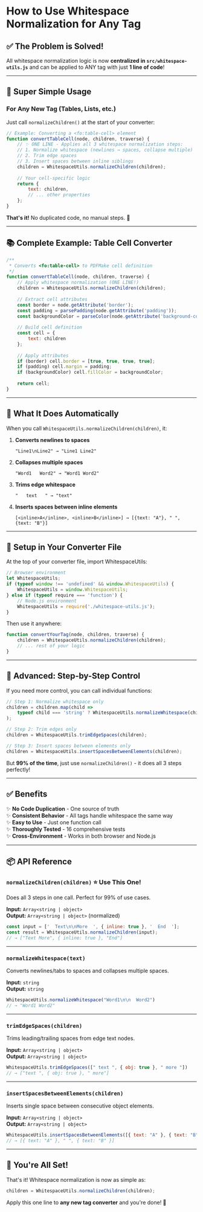 # How to Use Whitespace Normalization for Any Tag

## ✅ **The Problem is Solved!**

All whitespace normalization logic is now **centralized in `src/whitespace-utils.js`** and can be applied to ANY tag with just **1 line of code**!

---

## 🚀 **Super Simple Usage**

### For Any New Tag (Tables, Lists, etc.)

Just call `normalizeChildren()` at the start of your converter:

```javascript
// Example: Converting a <fo:table-cell> element
function convertTableCell(node, children, traverse) {
    // ✨ ONE LINE - Applies all 3 whitespace normalization steps:
    // 1. Normalize whitespace (newlines → spaces, collapse multiple)
    // 2. Trim edge spaces
    // 3. Insert spaces between inline siblings
    children = WhitespaceUtils.normalizeChildren(children);
    
    // Your cell-specific logic
    return {
        text: children,
        // ... other properties
    };
}
```

**That's it!** No duplicated code, no manual steps. 🎉

---

## 📚 **Complete Example: Table Cell Converter**

```javascript
/**
 * Converts <fo:table-cell> to PDFMake cell definition
 */
function convertTableCell(node, children, traverse) {
    // Apply whitespace normalization (ONE LINE!)
    children = WhitespaceUtils.normalizeChildren(children);
    
    // Extract cell attributes
    const border = node.getAttribute('border');
    const padding = parsePadding(node.getAttribute('padding'));
    const backgroundColor = parseColor(node.getAttribute('background-color'));
    
    // Build cell definition
    const cell = {
        text: children
    };
    
    // Apply attributes
    if (border) cell.border = [true, true, true, true];
    if (padding) cell.margin = padding;
    if (backgroundColor) cell.fillColor = backgroundColor;
    
    return cell;
}
```

---

## 🎯 **What It Does Automatically**

When you call `WhitespaceUtils.normalizeChildren(children)`, it:

1. **Converts newlines to spaces**
   ```
   "Line1\nLine2" → "Line1 Line2"
   ```

2. **Collapses multiple spaces**
   ```
   "Word1   Word2" → "Word1 Word2"
   ```

3. **Trims edge whitespace**
   ```
   "   text   " → "text"
   ```

4. **Inserts spaces between inline elements**
   ```
   [<inline>A</inline>, <inline>B</inline>] → [{text: "A"}, " ", {text: "B"}]
   ```

---

## 🔧 **Setup in Your Converter File**

At the top of your converter file, import WhitespaceUtils:

```javascript
// Browser environment
let WhitespaceUtils;
if (typeof window !== 'undefined' && window.WhitespaceUtils) {
    WhitespaceUtils = window.WhitespaceUtils;
} else if (typeof require === 'function') {
    // Node.js environment
    WhitespaceUtils = require('./whitespace-utils.js');
}
```

Then use it anywhere:

```javascript
function convertYourTag(node, children, traverse) {
    children = WhitespaceUtils.normalizeChildren(children);
    // ... rest of your logic
}
```

---

## 🎨 **Advanced: Step-by-Step Control**

If you need more control, you can call individual functions:

```javascript
// Step 1: Normalize whitespace only
children = children.map(child => 
    typeof child === 'string' ? WhitespaceUtils.normalizeWhitespace(child) : child
);

// Step 2: Trim edges only
children = WhitespaceUtils.trimEdgeSpaces(children);

// Step 3: Insert spaces between elements only
children = WhitespaceUtils.insertSpacesBetweenElements(children);
```

But **99% of the time**, just use `normalizeChildren()` - it does all 3 steps perfectly!

---

## ✅ **Benefits**

✨ **No Code Duplication** - One source of truth  
✨ **Consistent Behavior** - All tags handle whitespace the same way  
✨ **Easy to Use** - Just one function call  
✨ **Thoroughly Tested** - 16 comprehensive tests  
✨ **Cross-Environment** - Works in both browser and Node.js  

---

## 📦 **API Reference**

### `normalizeChildren(children)` ⭐ **Use This One!**
Does all 3 steps in one call. Perfect for 99% of use cases.

**Input:** `Array<string | object>`  
**Output:** `Array<string | object>` (normalized)

```javascript
const input = ['  Text\n\nMore  ', { inline: true }, '  End  '];
const result = WhitespaceUtils.normalizeChildren(input);
// → ["Text More", { inline: true }, "End"]
```

---

### `normalizeWhitespace(text)`
Converts newlines/tabs to spaces and collapses multiple spaces.

**Input:** `string`  
**Output:** `string`

```javascript
WhitespaceUtils.normalizeWhitespace("Word1\n\n  Word2")
// → "Word1 Word2"
```

---

### `trimEdgeSpaces(children)`
Trims leading/trailing spaces from edge text nodes.

**Input:** `Array<string | object>`  
**Output:** `Array<string | object>`

```javascript
WhitespaceUtils.trimEdgeSpaces([" text ", { obj: true }, " more "])
// → ["text ", { obj: true }, " more"]
```

---

### `insertSpacesBetweenElements(children)`
Inserts single space between consecutive object elements.

**Input:** `Array<string | object>`  
**Output:** `Array<string | object>`

```javascript
WhitespaceUtils.insertSpacesBetweenElements([{ text: "A" }, { text: "B" }])
// → [{ text: "A" }, " ", { text: "B" }]
```

---

## 🚀 **You're All Set!**

That's it! Whitespace normalization is now as simple as:

```javascript
children = WhitespaceUtils.normalizeChildren(children);
```

Apply this one line to **any new tag converter** and you're done! 🎉

